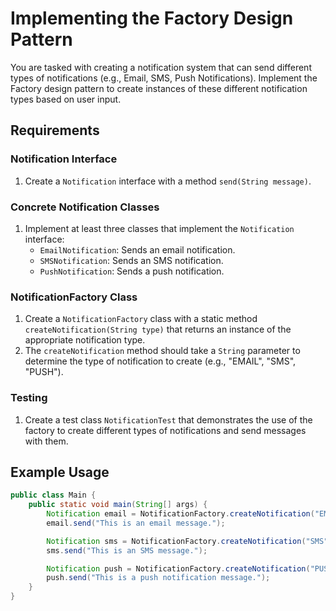# Implementing the Factory Design Pattern

You are tasked with creating a notification system that can send different types of notifications (e.g., Email, SMS, Push Notifications). Implement the Factory design pattern to create instances of these different notification types based on user input.

## Requirements

### Notification Interface

1. Create a `Notification` interface with a method `send(String message)`.

### Concrete Notification Classes

1. Implement at least three classes that implement the `Notification` interface:
    - `EmailNotification`: Sends an email notification.
    - `SMSNotification`: Sends an SMS notification.
    - `PushNotification`: Sends a push notification.

### NotificationFactory Class

1. Create a `NotificationFactory` class with a static method `createNotification(String type)` that returns an instance of the appropriate notification type.
2. The `createNotification` method should take a `String` parameter to determine the type of notification to create (e.g., "EMAIL", "SMS", "PUSH").

### Testing

1. Create a test class `NotificationTest` that demonstrates the use of the factory to create different types of notifications and send messages with them.

## Example Usage

```java
public class Main {
    public static void main(String[] args) {
        Notification email = NotificationFactory.createNotification("EMAIL");
        email.send("This is an email message.");

        Notification sms = NotificationFactory.createNotification("SMS");
        sms.send("This is an SMS message.");

        Notification push = NotificationFactory.createNotification("PUSH");
        push.send("This is a push notification message.");
    }
}

